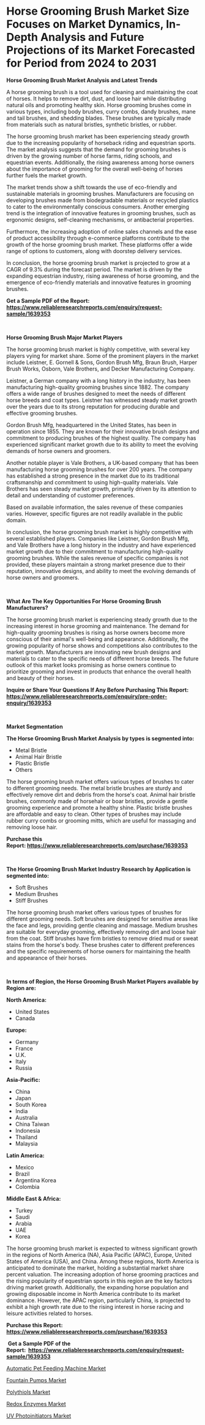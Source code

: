 <p><h1>Horse Grooming Brush Market Size Focuses on Market Dynamics, In-Depth Analysis and Future Projections of its Market Forecasted for Period from 2024 to 2031</h1></p><p><strong>Horse Grooming Brush Market Analysis and Latest Trends</strong></p>
<p><p>A horse grooming brush is a tool used for cleaning and maintaining the coat of horses. It helps to remove dirt, dust, and loose hair while distributing natural oils and promoting healthy skin. Horse grooming brushes come in various types, including body brushes, curry combs, dandy brushes, mane and tail brushes, and shedding blades. These brushes are typically made from materials such as natural bristles, synthetic bristles, or rubber.</p><p>The horse grooming brush market has been experiencing steady growth due to the increasing popularity of horseback riding and equestrian sports. The market analysis suggests that the demand for grooming brushes is driven by the growing number of horse farms, riding schools, and equestrian events. Additionally, the rising awareness among horse owners about the importance of grooming for the overall well-being of horses further fuels the market growth.</p><p>The market trends show a shift towards the use of eco-friendly and sustainable materials in grooming brushes. Manufacturers are focusing on developing brushes made from biodegradable materials or recycled plastics to cater to the environmentally conscious consumers. Another emerging trend is the integration of innovative features in grooming brushes, such as ergonomic designs, self-cleaning mechanisms, or antibacterial properties.</p><p>Furthermore, the increasing adoption of online sales channels and the ease of product accessibility through e-commerce platforms contribute to the growth of the horse grooming brush market. These platforms offer a wide range of options to customers, along with doorstep delivery services.</p><p>In conclusion, the horse grooming brush market is projected to grow at a CAGR of 9.3% during the forecast period. The market is driven by the expanding equestrian industry, rising awareness of horse grooming, and the emergence of eco-friendly materials and innovative features in grooming brushes.</p></p>
<p><strong>Get a Sample PDF of the Report:&nbsp; <a href="https://www.reliableresearchreports.com/enquiry/request-sample/1639353">https://www.reliableresearchreports.com/enquiry/request-sample/1639353</a></strong></p>
<p>&nbsp;</p>
<p><strong>Horse Grooming Brush Major Market Players</strong></p>
<p><p>The horse grooming brush market is highly competitive, with several key players vying for market share. Some of the prominent players in the market include Leistner, E. Gornell & Sons, Gordon Brush Mfg, Braun Brush, Harper Brush Works, Osborn, Vale Brothers, and Decker Manufacturing Company. </p><p>Leistner, a German company with a long history in the industry, has been manufacturing high-quality grooming brushes since 1882. The company offers a wide range of brushes designed to meet the needs of different horse breeds and coat types. Leistner has witnessed steady market growth over the years due to its strong reputation for producing durable and effective grooming brushes. </p><p>Gordon Brush Mfg, headquartered in the United States, has been in operation since 1855. They are known for their innovative brush designs and commitment to producing brushes of the highest quality. The company has experienced significant market growth due to its ability to meet the evolving demands of horse owners and groomers.</p><p>Another notable player is Vale Brothers, a UK-based company that has been manufacturing horse grooming brushes for over 200 years. The company has established a strong presence in the market due to its traditional craftsmanship and commitment to using high-quality materials. Vale Brothers has seen steady market growth, primarily driven by its attention to detail and understanding of customer preferences.</p><p>Based on available information, the sales revenue of these companies varies. However, specific figures are not readily available in the public domain.</p><p>In conclusion, the horse grooming brush market is highly competitive with several established players. Companies like Leistner, Gordon Brush Mfg, and Vale Brothers have a long history in the industry and have experienced market growth due to their commitment to manufacturing high-quality grooming brushes. While the sales revenue of specific companies is not provided, these players maintain a strong market presence due to their reputation, innovative designs, and ability to meet the evolving demands of horse owners and groomers.</p></p>
<p>&nbsp;</p>
<p><strong>What Are The Key Opportunities For Horse Grooming Brush Manufacturers?</strong></p>
<p><p>The horse grooming brush market is experiencing steady growth due to the increasing interest in horse grooming and maintenance. The demand for high-quality grooming brushes is rising as horse owners become more conscious of their animal's well-being and appearance. Additionally, the growing popularity of horse shows and competitions also contributes to the market growth. Manufacturers are innovating new brush designs and materials to cater to the specific needs of different horse breeds. The future outlook of this market looks promising as horse owners continue to prioritize grooming and invest in products that enhance the overall health and beauty of their horses.</p></p>
<p><strong>Inquire or Share Your Questions If Any Before Purchasing This Report: <a href="https://www.reliableresearchreports.com/enquiry/pre-order-enquiry/1639353">https://www.reliableresearchreports.com/enquiry/pre-order-enquiry/1639353</a></strong></p>
<p>&nbsp;</p>
<p><strong>Market Segmentation</strong></p>
<p><strong>The Horse Grooming Brush Market Analysis by types is segmented into:</strong></p>
<p><ul><li>Metal Bristle</li><li>Animal Hair Bristle</li><li>Plastic Bristle</li><li>Others</li></ul></p>
<p><p>The horse grooming brush market offers various types of brushes to cater to different grooming needs. The metal bristle brushes are sturdy and effectively remove dirt and debris from the horse's coat. Animal hair bristle brushes, commonly made of horsehair or boar bristles, provide a gentle grooming experience and promote a healthy shine. Plastic bristle brushes are affordable and easy to clean. Other types of brushes may include rubber curry combs or grooming mitts, which are useful for massaging and removing loose hair.</p></p>
<p><strong>Purchase this Report:&nbsp;<a href="https://www.reliableresearchreports.com/purchase/1639353">https://www.reliableresearchreports.com/purchase/1639353</a></strong></p>
<p>&nbsp;</p>
<p><strong>The Horse Grooming Brush Market Industry Research by Application is segmented into:</strong></p>
<p><ul><li>Soft Brushes</li><li>Medium Brushes</li><li>Stiff Brushes</li></ul></p>
<p><p>The horse grooming brush market offers various types of brushes for different grooming needs. Soft brushes are designed for sensitive areas like the face and legs, providing gentle cleaning and massage. Medium brushes are suitable for everyday grooming, effectively removing dirt and loose hair from the coat. Stiff brushes have firm bristles to remove dried mud or sweat stains from the horse's body. These brushes cater to different preferences and the specific requirements of horse owners for maintaining the health and appearance of their horses.</p></p>
<p>&nbsp;</p>
<p><strong>In terms of Region, the Horse Grooming Brush Market Players available by Region are:</strong></p>
<p>
    <p> <strong> North America: </strong>
        <ul>
            <li>United States</li>
            <li>Canada</li>
        </ul>
        </p> 
    <p> <strong> Europe: </strong>
        <ul>
            <li>Germany</li>
            <li>France</li>
            <li>U.K.</li>
            <li>Italy</li>
            <li>Russia</li>
        </ul>
        </p> 
    <p> <strong> Asia-Pacific: </strong>
        <ul>
            <li>China</li>
            <li>Japan</li>
            <li>South Korea</li>
            <li>India</li>
            <li>Australia</li>
            <li>China Taiwan</li>
            <li>Indonesia</li>
            <li>Thailand</li>
            <li>Malaysia</li>
        </ul>
        </p> 
    <p> <strong> Latin America: </strong>
        <ul>
            <li>Mexico</li>
            <li>Brazil</li>
            <li>Argentina Korea</li>
            <li>Colombia</li>
        </ul>
        </p> 
    <p> <strong> Middle East & Africa: </strong>
        <ul>
            <li>Turkey</li>
            <li>Saudi</li>
            <li>Arabia</li>
            <li>UAE</li>
            <li>Korea</li>
        </ul>
    </p>
    </p>
<p><p>The horse grooming brush market is expected to witness significant growth in the regions of North America (NA), Asia Pacific (APAC), Europe, United States of America (USA), and China. Among these regions, North America is anticipated to dominate the market, holding a substantial market share percent valuation. The increasing adoption of horse grooming practices and the rising popularity of equestrian sports in this region are the key factors driving market growth. Additionally, the expanding horse population and growing disposable income in North America contribute to its market dominance. However, the APAC region, particularly China, is projected to exhibit a high growth rate due to the rising interest in horse racing and leisure activities related to horses.</p></p>
<p><strong>Purchase this Report: <a href="https://www.reliableresearchreports.com/purchase/1639353">https://www.reliableresearchreports.com/purchase/1639353</a></strong></p>
<p>&nbsp;<strong>Get a Sample PDF of the Report:&nbsp;&nbsp;<a href="https://www.reliableresearchreports.com/enquiry/request-sample/1639353">https://www.reliableresearchreports.com/enquiry/request-sample/1639353</a></strong></p>
<p><strong></strong></p>
<p><p><a href="https://github.com/ashepherd82/Market-Research-Report-List-2/blob/main/automatic-pet-feeding-machine-market.md">Automatic Pet Feeding Machine Market</a></p><p><a href="https://github.com/FassouRP/Market-Research-Report-List-2/blob/main/fountain-pumps-market.md">Fountain Pumps Market</a></p><p><a href="https://www.linkedin.com/pulse/polythiols-market-share-amp-new-trends-analysis-report-x8t0e/">Polythiols Market</a></p><p><a href="https://www.linkedin.com/pulse/decoding-redox-enzymes-market-deep-dive-latest-trends-segmentation-1etae/">Redox Enzymes Market</a></p><p><a href="https://www.linkedin.com/pulse/decoding-uv-photoinitiators-market-deep-dive-latest-trends-wg5te/">UV Photoinitiators Market</a></p></p>